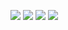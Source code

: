![](https://komarev.com/ghpvc/?username=youfoundalpha&color=purple)
![](https://github-readme-stats.vercel.app/api/top-langs/?username=youfoundalpha&layout=compact)
![](https://github-readme-stats.vercel.app/api/wakatime?username=youfoundalpha)
![](https://spotify-github-profile.vercel.app/api/view.svg?uid=pse89k5gpgud4vnulv2lcdzvk&cover_image=true&theme=novatorem&bar_color=7a02f2&bar_color_cover=true)
